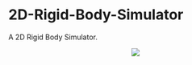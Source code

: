 # 2D-Rigid-Body-Simulator
A 2D Rigid Body Simulator.

<p align="center">
 <img src="https://github.com/diegomacario/2D-Rigid-Body-Simulator/blob/master/GIFs/octagon.gif"/>
</p>
